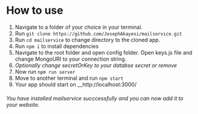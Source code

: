 # How to use
1. Navigate to a folder of your choice in your terminal.
2. Run ```git clone https://github.com/JosephAkayesi/mailservice.git```
3. Run ```cd mailservice``` to change directory to the cloned app.
4. Run ```npm i``` to install dependencies
5. Navigate to the root folder and open config folder. Open keys.js file and change MongoURI to your connection string. 
6. _Optionally change secretOrKey to your databse secret or remove_
7. Now run ```npm run server```
8. Move to another terminal and run ```npm start```
9. Your app should start on __http://localhost:3000/

###### You have installed mailservice succcessfully and you can now add it to your website. 
